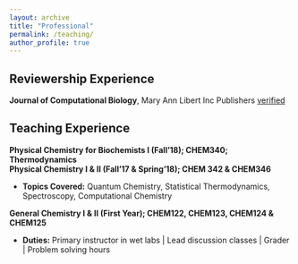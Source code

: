 ```yaml
---
layout: archive
title: "Professional"
permalink: /teaching/
author_profile: true
---
```


## Reviewership Experience
**Journal of Computational Biology**, Mary Ann Libert Inc Publishers [verified](https://publons.com/researcher/4578051/aayush-gupta/)

## Teaching Experience

**Physical Chemistry for Biochemists I (Fall’18); CHEM340; Thermodynamics** <br/>
**Physical Chemistry I & II (Fall’17 & Spring’18); CHEM 342 & CHEM346** <br/>

* **Topics Covered:** Quantum Chemistry, Statistical Thermodynamics, Spectroscopy, Computational Chemistry <br/>

**General Chemistry I & II (First Year); CHEM122, CHEM123, CHEM124 & CHEM125**<br/>
* **Duties:** Primary instructor in wet labs | Lead discussion classes | Grader | Problem solving hours
